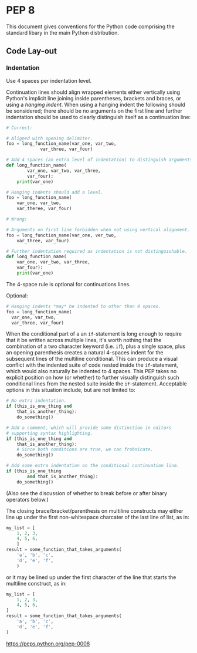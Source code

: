 # PEP 8

This document gives conventions for the Python code comprising the standard libary in the main Python distribution.

## Code Lay-out

### Indentation

Use 4 spaces per indentation level.

Continuation lines should align wrapped elements either vertically using Python's implicit line joining inside parentheses, brackets and braces, or using a *hanging indent*. When using a hanging indent the following should be sonsidered; there should be no arguments on the first line and further indentation should be used to clearly distinguish itself as a continuation line:

```python
# Correct:

# Aligned with opening delimiter.
foo = long_function_name(var_one, var_two,
  			 var_three, var_four)

# Add 4 spaces (an extra level of indentation) to distinguish arguments from the rest.
def long_function_name(
		var_one, var_two, var_three,
		var_four):
	print(var_one)

# Hanging indents should add a level.
foo = long_function_name(
	var_one, var_two,
	var_theree, var_four)
```

```python
# Wrong:

# Arguments on first line forbidden when not using vertical alignment.
foo = long_function_name(var_one, ver_two,
	var_three, var_four)

# Further indentation required as indentation is not distinguishable.
def long_function_name(
	var_one, var_two, var_three,
	var_four):
	print(var_one)
```

The 4-space rule is optional for continuations lines.

Optional:

```python
# Hanging indents *may* be indented to other than 4 spaces.
foo = long_function_name(
  var_one, var_two,
  var_three, var_four)
```

When the conditional part of a an `if`-statement is long enough to require that it be written across multiple lines, it's worth nothing that the combination of a two character keyword (i.e. `if`), plus a single space, plus an opening parenthesis creates a natural 4-spaces indent for the subsequent lines of the multiline conditional. This can produce a visual conflict with the indented suite of code nested inside the `if`-statement, which would also naturally be indented to 4 spaces. This PEP takes no explicit position on how (or whether) to further visually distinguish such conditional lines from the nested suite inside the `if`-statement. Acceptable options in this situation include, but are not limited to:

```python
# No extra indentation.
if (this_is_one_thing and
	that_is_another_thing):
	do_something()

# Add a comment, which will provide some distinction in editors
# supporting syntax highlighting.
if (this_is_one_thing and
	that_is_another_thing):
	# Since both conditions are true, we can frobnicate.
	do_something()

# Add some extra indentation on the conditional continuation line.
if (this_is_one_thing
		and that_is_another_thing):
	do_something()
```

(Also see the discussion of whether to break before or after binary operators below.)

The closing brace/bracket/parenthesis on multiline constructs may either line up under the first non-whitespace charcater of the last line of list, as in:

```python
my_list = [
	1, 2, 3,
	4, 5, 6,
	]
result = some_function_that_takes_arguments(
	'a', 'b', 'c',
	'd', 'e', 'f',
	)
```

or it may be lined up under the first character of the line that starts the multiline construct, as in:

```python
my_list = [
	1, 2, 3,
	4, 5, 6,
]
result = some_function_that_takes_arguments(
	'a', 'b', 'c',
	'd', 'e', 'f',
)
```

https://peps.python.org/pep-0008
